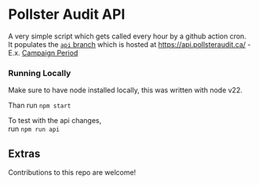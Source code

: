 # Pollster Audit API

A very simple script which gets called every hour by a github action cron.  
It populates the [`api` branch](https://github.com/PollsterAudit/PollsterAuditApi/tree/api) which is hosted at https://api.pollsteraudit.ca/ - E.x. [Campaign Period](https://api.pollsteraudit.ca/v1/2025/campaign_period.json)  

### Running Locally
Make sure to have node installed locally, this was written with node v22.  

Than run `npm start`  

To test with the api changes,  
run `npm run api`  

## Extras

Contributions to this repo are welcome!
